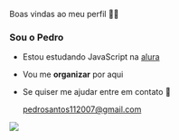 Boas vindas ao meu perfil 👨‍🎓

### Sou o Pedro

- Estou estudando JavaScript na [ alura](https://www.alura.com.br)
- Vou me **organizar** por aqui

- Se quiser me ajudar entre em contato 📧

  pedrosantos112007@gmail.com
  

![](https://media1.tenor.com/m/jEzJXDnMHYoAAAAd/mindblown-idea.gif)

